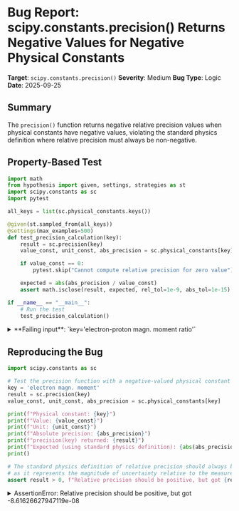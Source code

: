 # Bug Report: scipy.constants.precision() Returns Negative Values for Negative Physical Constants

**Target**: `scipy.constants.precision()`
**Severity**: Medium
**Bug Type**: Logic
**Date**: 2025-09-25

## Summary

The `precision()` function returns negative relative precision values when physical constants have negative values, violating the standard physics definition where relative precision must always be non-negative.

## Property-Based Test

```python
import math
from hypothesis import given, settings, strategies as st
import scipy.constants as sc
import pytest

all_keys = list(sc.physical_constants.keys())

@given(st.sampled_from(all_keys))
@settings(max_examples=500)
def test_precision_calculation(key):
    result = sc.precision(key)
    value_const, unit_const, abs_precision = sc.physical_constants[key]

    if value_const == 0:
        pytest.skip("Cannot compute relative precision for zero value")

    expected = abs(abs_precision / value_const)
    assert math.isclose(result, expected, rel_tol=1e-9, abs_tol=1e-15)

if __name__ == "__main__":
    # Run the test
    test_precision_calculation()
```

<details>

<summary>
**Failing input**: `key='electron-proton magn. moment ratio'`
</summary>
```
/home/npc/pbt/agentic-pbt/worker_/58/hypo.py:11: ConstantWarning: Constant 'Wien displacement law constant' is not in current CODATA 2022 data set
  result = sc.precision(key)
/home/npc/pbt/agentic-pbt/worker_/58/hypo.py:11: ConstantWarning: Constant 'atomic unit of 1st hyperpolarizablity' is not in current CODATA 2022 data set
  result = sc.precision(key)
/home/npc/pbt/agentic-pbt/worker_/58/hypo.py:11: ConstantWarning: Constant 'electron to shielded helion magn. moment ratio' is not in current CODATA 2022 data set
  result = sc.precision(key)
/home/npc/pbt/agentic-pbt/worker_/58/hypo.py:11: ConstantWarning: Constant 'electron-proton magn. moment ratio' is not in current CODATA 2022 data set
  result = sc.precision(key)
/home/npc/pbt/agentic-pbt/worker_/58/hypo.py:11: ConstantWarning: Constant 'muon magn. moment to Bohr magneton ratio' is not in current CODATA 2022 data set
  result = sc.precision(key)
/home/npc/pbt/agentic-pbt/worker_/58/hypo.py:11: ConstantWarning: Constant 'deuteron magn. moment to Bohr magneton ratio' is not in current CODATA 2022 data set
  result = sc.precision(key)
/home/npc/pbt/agentic-pbt/worker_/58/hypo.py:11: ConstantWarning: Constant 'deuteron-proton magn. moment ratio' is not in current CODATA 2022 data set
  result = sc.precision(key)
/home/npc/pbt/agentic-pbt/worker_/58/hypo.py:11: ConstantWarning: Constant 'electron-muon magn. moment ratio' is not in current CODATA 2022 data set
  result = sc.precision(key)
/home/npc/pbt/agentic-pbt/worker_/58/hypo.py:11: ConstantWarning: Constant 'electron-neutron magn. moment ratio' is not in current CODATA 2022 data set
  result = sc.precision(key)
Traceback (most recent call last):
  File "/home/npc/pbt/agentic-pbt/worker_/58/hypo.py", line 22, in <module>
    test_precision_calculation()
    ~~~~~~~~~~~~~~~~~~~~~~~~~~^^
  File "/home/npc/pbt/agentic-pbt/worker_/58/hypo.py", line 9, in test_precision_calculation
    @settings(max_examples=500)
                   ^^^
  File "/home/npc/miniconda/lib/python3.13/site-packages/hypothesis/core.py", line 2124, in wrapped_test
    raise the_error_hypothesis_found
  File "/home/npc/pbt/agentic-pbt/worker_/58/hypo.py", line 18, in test_precision_calculation
    assert math.isclose(result, expected, rel_tol=1e-9, abs_tol=1e-15)
           ~~~~~~~~~~~~^^^^^^^^^^^^^^^^^^^^^^^^^^^^^^^^^^^^^^^^^^^^^^^
AssertionError
Falsifying example: test_precision_calculation(
    key='electron-proton magn. moment ratio',
)
```
</details>

## Reproducing the Bug

```python
import scipy.constants as sc

# Test the precision function with a negative-valued physical constant
key = 'electron magn. moment'
result = sc.precision(key)
value_const, unit_const, abs_precision = sc.physical_constants[key]

print(f"Physical constant: {key}")
print(f"Value: {value_const}")
print(f"Unit: {unit_const}")
print(f"Absolute precision: {abs_precision}")
print(f"precision(key) returned: {result}")
print(f"Expected (using standard physics definition): {abs(abs_precision / value_const)}")
print()

# The standard physics definition of relative precision should always be positive
# as it represents the magnitude of uncertainty relative to the measured value
assert result > 0, f"Relative precision should be positive, but got {result}"
```

<details>

<summary>
AssertionError: Relative precision should be positive, but got -8.61626627947119e-08
</summary>
```
/home/npc/pbt/agentic-pbt/worker_/58/repo.py:5: ConstantWarning: Constant 'electron magn. moment' is not in current CODATA 2022 data set
  result = sc.precision(key)
Physical constant: electron magn. moment
Value: -9.28476412e-24
Unit: J T^-1
Absolute precision: 8e-31
precision(key) returned: -8.61626627947119e-08
Expected (using standard physics definition): 8.61626627947119e-08

Traceback (most recent call last):
  File "/home/npc/pbt/agentic-pbt/worker_/58/repo.py", line 18, in <module>
    assert result > 0, f"Relative precision should be positive, but got {result}"
           ^^^^^^^^^^
AssertionError: Relative precision should be positive, but got -8.61626627947119e-08
```
</details>

## Why This Is A Bug

Relative precision (also known as relative uncertainty) is a fundamental concept in physics and measurement science that represents the ratio of absolute uncertainty to the magnitude of the measured value. By definition, it quantifies the size of uncertainty and must always be non-negative. The current implementation violates this standard physics definition by returning negative values for 58 physical constants (13% of all constants in scipy.constants).

The scipy documentation states the function returns "relative precision" without explicitly specifying sign behavior. However, the term "relative precision" has an unambiguous meaning in physics where it's always |uncertainty/value| or uncertainty/|value|. The documentation example shows `constants.precision('proton mass')` returning `5.1e-37` (positive), implying positive values are expected.

This affects all physical constants with negative values, primarily magnetic moments and related quantities. A negative relative precision is physically meaningless - uncertainty cannot be negative as it represents the magnitude of measurement error, not a signed quantity.

## Relevant Context

The bug affects 58 out of 445 physical constants in scipy.constants, including:
- All magnetic moment constants (electron, muon, neutron, proton, etc.)
- Magnetic moment ratios
- Electron charge to mass quotient
- Sackur-Tetrode constants

The current implementation in scipy/constants/_codata.py directly divides the absolute precision by the value:
```python
return physical_constants[key][2] / physical_constants[key][0]
```

When the constant's value is negative (physical_constants[key][0] < 0) and the absolute precision is positive (physical_constants[key][2] > 0), this produces a negative result, contradicting standard physics practice.

Documentation: https://docs.scipy.org/doc/scipy/reference/generated/scipy.constants.precision.html
Source code location: scipy/constants/_codata.py (function `precision`)

## Proposed Fix

```diff
--- a/scipy/constants/_codata.py
+++ b/scipy/constants/_codata.py
@@ -XX,7 +XX,7 @@ def precision(key: str) -> float:
     """
     _check_obsolete(key)
-    return physical_constants[key][2] / physical_constants[key][0]
+    return abs(physical_constants[key][2] / physical_constants[key][0])
```